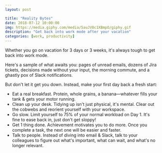 ```yaml
---
layout: post

title: "Reality Bytes"
date: 2018-07-12 10:00:00
img: https://media.giphy.com/media/5auJV0c1XBmpO/giphy.gif
description: "Get back into work mode after your vacation"
categories: [work, productivity]
---
```


Whether you go on vacation for 3 days or 3 weeks, it's always tough to get back into work mode.

Here's a sample of what awaits you: pages of unread emails, dozens of Jira tickets, decisions made without your input, the morning commute, and a ghastly pox of Slack notifications.

But don't let it get you down. Instead, make your first day back a fresh start:

- Eat a real breakfast. Protein, whole grains, a banana&mdash;whatever fills your tank & gets your motor running.
- Clean up your desk. Tidying up isn't just physical, it's mental. Clear out the cobwebs and reorient yourself with your workspace.
- Go slow. Limit yourself to 75% of your normal workload on Day 1. It's fine to ease back in, just don't get sloppy!
- Get 1 thing done. Achievement motivates you to do more. Once you complete a task, the next one will be easier and faster.
- Talk to people. Instead of diving into email & Slack, talk to your colleagues to figure out what's important, what can wait, and what's no longer relevant.